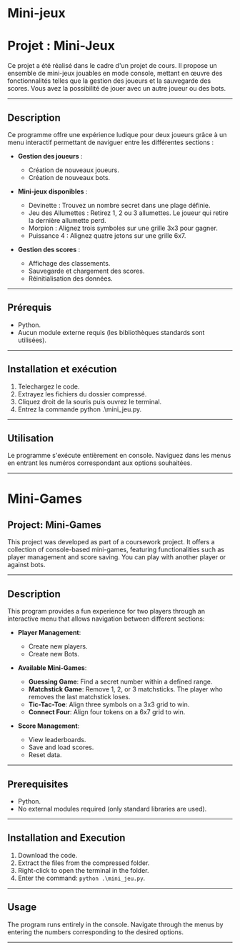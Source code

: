 # Mini-jeux
# Projet : Mini-Jeux

Ce projet a été réalisé dans le cadre d'un projet de cours. Il propose un ensemble de mini-jeux jouables en mode console, mettant en œuvre des fonctionnalités telles que la gestion des joueurs et la sauvegarde des scores. Vous avez la possibilité de jouer avec un autre joueur ou des bots.

---

## **Description**
Ce programme offre une expérience ludique pour deux joueurs grâce à un menu interactif permettant de naviguer entre les différentes sections :

- **Gestion des joueurs** :
  - Création de nouveaux joueurs.
  - Création de nouveaux bots.
    
- **Mini-jeux disponibles** :
  - Devinette : Trouvez un nombre secret dans une plage définie.
  - Jeu des Allumettes : Retirez 1, 2 ou 3 allumettes. Le joueur qui retire la dernière allumette perd.
  - Morpion : Alignez trois symboles sur une grille 3x3 pour gagner.
  - Puissance 4 : Alignez quatre jetons sur une grille 6x7.
    
- **Gestion des scores** :
  - Affichage des classements.
  - Sauvegarde et chargement des scores.
  - Réinitialisation des données.

---

## **Prérequis**
- Python.
- Aucun module externe requis (les bibliothèques standards sont utilisées).

---

## **Installation et exécution**
1. Telechargez le code.
2. Extrayez les fichiers du dossier compressé.
3. Cliquez droit de la souris puis ouvrez le terminal.
4. Entrez la commande python .\mini_jeu.py.

---

## **Utilisation**
Le programme s'exécute entièrement en console. Naviguez dans les menus en entrant les numéros correspondant aux options souhaitées.

---

# Mini-Games
## Project: Mini-Games  

This project was developed as part of a coursework project. It offers a collection of console-based mini-games, featuring functionalities such as player management and score saving. You can play with another player or against bots.  

---  

## **Description**  
This program provides a fun experience for two players through an interactive menu that allows navigation between different sections:  

- **Player Management**:  
  - Create new players.  
  - Create new Bots.
    
- **Available Mini-Games**:  
  - **Guessing Game**: Find a secret number within a defined range.  
  - **Matchstick Game**: Remove 1, 2, or 3 matchsticks. The player who removes the last matchstick loses.  
  - **Tic-Tac-Toe**: Align three symbols on a 3x3 grid to win.  
  - **Connect Four**: Align four tokens on a 6x7 grid to win.  

- **Score Management**:  
  - View leaderboards.  
  - Save and load scores.  
  - Reset data.  

---  

## **Prerequisites**  
- Python.  
- No external modules required (only standard libraries are used).  

---  

## **Installation and Execution**  
1. Download the code.  
2. Extract the files from the compressed folder.  
3. Right-click to open the terminal in the folder.  
4. Enter the command: `python .\mini_jeu.py`.  

---  

## **Usage**  
The program runs entirely in the console. Navigate through the menus by entering the numbers corresponding to the desired options.  

---  
